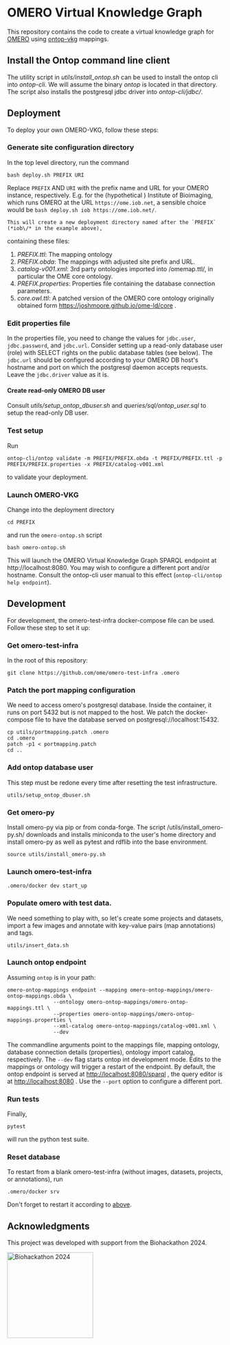 # OMERO Virtual Knowledge Graph

This repository contains the code to create a virtual knowledge graph for [OMERO](https://openmicroscopy.org/omero) using [ontop-vkg](https://ontop-vkg.org) mappings.

## Install the Ontop command line client
The utility script in *utils\/install_ontop.sh* can be used to install the ontop cli into *ontop-cli*. We will assume the binary *ontop* is located in that directory. The script also installs the postgresql jdbc driver into *ontop-cli\/jdbc\/*.

## Deployment
To deploy your own OMERO-VKG, follow these steps:
### Generate site configuration directory
In the top level directory, run the command
```console
bash deploy.sh PREFIX URI
```
Replace `PREFIX` AND `URI` with the prefix name and URL for your OMERO instance, respectively. E.g. for the (hypothetical ) Institute of Bioimaging, which 
runs OMERO at the URL `https://ome.iob.net`, a sensible choice would be `bash deploy.sh iob https://ome.iob.net/`.

    This will create a new deployment directory named after the `PREFIX` (*iob\/* in the example above),
containing these files:

1. *PREFIX.ttl*: The mapping ontology
1. *PREFIX.obda*: The mappings with adjusted site prefix and URL.
1. *catalog-v001.xml*: 3rd party ontologies imported into /omemap.ttl/, in particular the OME core ontology.
1. *PREFIX.properties*: Properties file containing the database connection parameters.
1. *core.owl.ttl*: A patched version of the OMERO core ontology originally obtained form https://joshmoore.github.io/ome-ld/core . 

### Edit properties file
In the properties file, you need to change the values for `jdbc.user`, `jdbc.password`, and `jdbc.url`. Consider setting up a read-only database user (role)
with SELECT rights on the public database tables (see below). The `jdbc.url` should be configured according to your OMERO DB host's hostname and port on which
the postgresql daemon accepts requests. Leave the `jdbc.driver` value as it is.

#### Create read-only OMERO DB user
Consult *utils/setup_ontop_dbuser.sh* and *queries/sql/ontop_user.sql* to setup the read-only DB user.


### Test setup
Run
```console
ontop-cli/ontop validate -m PREFIX/PREFIX.obda -t PREFIX/PREFIX.ttl -p PREFIX/PREFIX.properties -x PREFIX/catalog-v001.xml
```
to validate your deployment.

### Launch OMERO-VKG
Change into the deployment directory
```console
cd PREFIX
```
and run the `omero-ontop.sh` script

```console
bash omero-ontop.sh
```

This will launch the OMERO Virtual Knowledge Graph SPARQL endpoint at http://localhost:8080. You may wish to configure a different
port and/or hostname. Consult the ontop-cli user manual to this effect (`ontop-cli/ontop help endpoint`). 

## Development 
For development, the omero-test-infra docker-compose file can be used. Follow these step to set it up:

### Get omero-test-infra
In the root of this repository:

```console
git clone https://github.com/ome/omero-test-infra .omero
```

### Patch the port mapping configuration
We need to access omero's postgresql database. Inside the container, it runs on port 5432 but is not
mapped to the host. We patch the docker-compose file to have the database served on postgresql://localhost:15432.

```console
cp utils/portmapping.patch .omero
cd .omero
patch -p1 < portmapping.patch
cd ..
```

### Add ontop database user
This step must be redone every time after resetting the test infrastructure.
```console
utils/setup_ontop_dbuser.sh
```

### Get omero-py
Install omero-py via pip or from conda-forge. The script /utils\/install_omero-py.sh/ downloads and installs miniconda to the user's home directory and install omero-py as well as pytest and rdflib into the base environment.

```console
source utils/install_omero-py.sh
```

### Launch omero-test-infra
```console
.omero/docker dev start_up
```

### Populate omero with test data.
We need something to play with, so let's create some projects and datasets, import a few images and annotate 
with key-value pairs (map annotations) and tags.

```console
utils/insert_data.sh
```

### Launch ontop endpoint
Assuming `ontop` is in your path:
```console
omero-ontop-mappings endpoint --mapping omero-ontop-mappings/omero-ontop-mappings.obda \
               --ontology omero-ontop-mappings/omero-ontop-mappings.ttl \
               --properties omero-ontop-mappings/omero-ontop-mappings.properties \
               --xml-catalog omero-ontop-mappings/catalog-v001.xml \
               --dev
```
The commandline arguments point to the mappings file, mapping ontology, database connection details (properties), ontology import catalog, respectively. The `--dev` flag starts ontop int development mode. Edits to the mappings or ontology will trigger a restart of the endpoint. By default, the ontop endpoint is served at [http://localhost:8080/sparql](http://localhost:8080/sparql) , the query editor is at [http://localhost:8080](http://localhost:8080) . Use the `--port` option to configure a different port.

### Run tests
Finally,
```console
pytest
```
will run the python test suite.

### Reset database
To restart from a blank omero-test-infra (without images, datasets, projects, or annotations), run
```console
.omero/docker srv
```

Don't forget to restart it according to [above](#populate-omero-with-test-data).

## Acknowledgments

This project was developed with support from the Biohackathon 2024.

<img src="https://2024.biohackathon.org/images/bh24-logo.png" alt="Biohackathon 2024" width="200">


